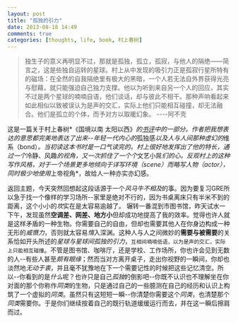 ```yaml
---
layout: post
title: "孤独的引力"
date: 2013-08-18 14:49
comments: true
categories: [thoughts, life, book, 村上春树]
---
```


> 独生子的意义再明显不过，那就是孤独，孤立，孤寂，与他人的隔绝——简言之，这是些独自运转的星球。村上从中发现的吸引力正是孤寂行星所特有的磁场：在全然的自我隔绝里有极大的黑暗，一个人若无法自外界获得光亮与慰藉，就只能强迫自己独力支撑。他以为听到来自另一个人的回应，其实不过是两个星球的喃喃自语，他们谈话，却与彼此不相干。那种声响看起来如此相似以致被误认为是声的交汇，实际上他们只能相互碰撞，却无法融合。他们是孤立的个体，而予对方以取暖幻象。    ----阿不壳

这是一篇关于村上春树*《国境以南 太阳以西》*的[书评](http://book.douban.com/review/1072104/)中的一部分。作者把我想表达的意思都完美地表达了出来--年轻一代内心的*孤独感*以及人与人间那种虚幻的*维系（bond）*。当初读这本书时是一口气读完的。村上很好地发挥出了他的特长，通过一个*冷静、风趣*的视角，又一次抓住了一个个*文艺小屌*们的心。反观村上的这种写作风格，对于一个场景更多地倾向于详写环境（scene）而略写人物（actor），同时极少地使用*上帝视角*，故给人一种亦实亦幻感。

返回主题，今天突然回想起这段话源于一个*风马牛不相及*的事。因为要复习GRE所以急于找一个像样的学习场所--家里是绝对不行的，因为书桌离床只有半米不到的距离，这个小小的*坎*实在是太容易逾越了。 辗转一番混到市图书馆，昨天试水一下午，发现虽然**空调差、网差、地方小**但却成功地提高了我的效率。觉得也许人就是这样矛盾的一种生物。你需要自己的自由，但却也需要其他人在你身边构成一种无形的*威慑力*，否则就太容易*惰*入深渊。这种人与人之间微妙的**需要与被需要**的关系恰如开头所述的*星球与星球间孤独的引力*，`互相间喃喃低语，以为是声的交汇，实际上只能相互碰撞`。不管是图书馆、咖啡厅，还是学校、工作场所，你也许会见到无数的人--有些人甚至*颇有眼缘*；然而当对方离开桌子，走出你视野的一瞬间，你却也淡然地*无动于衷*，并且毫不犹豫地在下一个需要记性的时候把这些记忆清空。所以--你看到的是*什么*呢？也许只是自己*孤独*的倒影吧--你既不认识也不理解坐在你对面的那个你称作*同类*的生物，只是通过自己的一些臆测在自己的经历和认识上构筑了一个虚拟的*同类*。虽然只有这短短一瞬--你清楚你需要这个*同类*，也清楚那个*同类*需要你。于是你们继续按着自己的既行轨道缓缓运行而去，并在这一瞬后擦肩而过。
